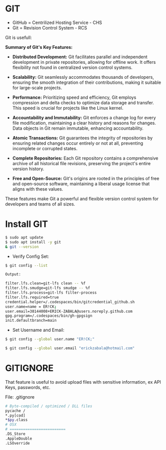 # GIT

+ GitHub = Centrilized Hosting Service - CHS
+ Git = Revision Control System - RCS

Git is usefull: 

**Summary of Git's Key Features:**

- **Distributed Development:** Git facilitates parallel and independent development in private repositories, allowing for offline work. It offers flexibility not found in centralized version control systems.

- **Scalability:** Git seamlessly accommodates thousands of developers, ensuring the smooth integration of their contributions, making it suitable for large-scale projects.

- **Performance:** Prioritizing speed and efficiency, Git employs compression and delta checks to optimize data storage and transfer. This speed is crucial for projects like the Linux kernel.

- **Accountability and Immutability:** Git enforces a change log for every file modification, maintaining a clear history and reasons for changes. Data objects in Git remain immutable, enhancing accountability.

- **Atomic Transactions:** Git guarantees the integrity of repositories by ensuring related changes occur entirely or not at all, preventing incomplete or corrupted states.

- **Complete Repositories:** Each Git repository contains a comprehensive archive of all historical file revisions, preserving the project's entire version history.

- **Free and Open-Source:** Git's origins are rooted in the principles of free and open-source software, maintaining a liberal usage license that aligns with these values.

These features make Git a powerful and flexible version control system for developers and teams of all sizes.

# Install GIT
```bash
$ sudo apt update
$ sudo apt install -y git
& git --version
```

+ Verify Config Set:

```bash
$ git config --list
```

```bash
Output:

filter.lfs.clean=git-lfs clean -- %f
filter.lfs.smudge=git-lfs smudge -- %f
filter.lfs.process=git-lfs filter-process
filter.lfs.required=true
credential.helper=/.codespaces/bin/gitcredential_github.sh
user.name=name = ER!CK;
user.email=38144008+ERICK-ZABALA@users.noreply.github.com
gpg.program=/.codespaces/bin/gh-gpgsign
init.defaultbranch=main

```

+ Set Username and Email:

```bash
$ git config --global user.name "ER!CK;"
```

```bash
$ git config --global user.email "erickzabala@hotmail.com"

```

# GITIGNORE
 
 That feature is useful to avoid upload files with sensitive information, ex API Keys, passwords, etc.

File: .gitignore

 ```bash
 # Byte-compiled / optimized / DLL files
pycache /
*.py[cod]
*$py.class
# OSX
# =========================
.DS_Store
.AppleDouble
.LSOverride
 ```
